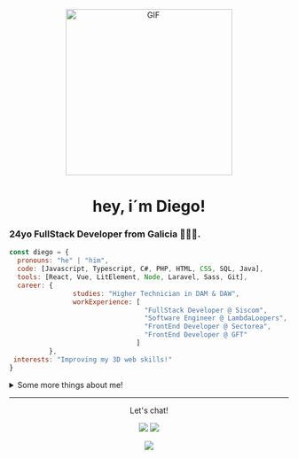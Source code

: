 <div align="center">
  <img style="margin-top: -100px!important height="200" width="300" alt="GIF" align="center" src="https://media.giphy.com/media/bcKmIWkUMCjVm/giphy.gif">
  <h1>hey, i´m Diego!</h1>
</div>

### 24yo FullStack Developer from Galicia 🤍💙🤍.

```javascript
const diego = {
  pronouns: "he" | "him",
  code: [Javascript, Typescript, C#, PHP, HTML, CSS, SQL, Java],
  tools: [React, Vue, LitElement, Node, Laravel, Sass, Git],
  career: { 
                studies: "Higher Technician in DAM & DAW",
                workExperience: [
                                  "FullStack Developer @ Siscom",
                                  "Software Engineer @ LambdaLoopers",
                                  "FrontEnd Developer @ Sectorea",
                                  "FrontEnd Developer @ GFT"
                                ]
          },
 interests: "Improving my 3D web skills!"
}
```

<details>
  <summary>Some more things about me!</summary>
  
  ### Career : 
  - ✨ Higher Technician in **[DAM](https://www.todofp.es/dam/jcr:7655e32d-08a3-47a7-a479-ddb6f032c63e/n-tsdesarrolloaplicacionesmultiplataformaen-pdf.pdf)** & **[DAW](https://www.todofp.es/dam/jcr:7c3d42db-83bf-4abb-9d81-cd4f41fe1a1a/n-tsdesarrolloaplicacionesweben-pdf.pdf)**
  - ✨ Working as a FrontEnd Developer over at **[GFT]([https://siscom.es/](https://www.gft.com/es/es))**
  
  ### Learning rn :
  - ✨ How to work with 3D elements in web (ThreeJS, React-three-fiber)
  - ✨ Improving my web component development skills

  ### Hobbies : 
  - ✨ Gaming Addict
  - ✨ Reading manga
  - ✨ Playing the guitar
  - ✨ Going to the gym!

</details>

<hr>
  <p align="center">
    Let's chat!
  </p>
  <p align="center">
    <a href="https://www.linkedin.com/in/diesouto/" alt="Linkedin"><img src="https://raw.githubusercontent.com/jayehernandez/jayehernandez/3f5402efef9a0ae89211a6e04609558e862ca616/readme/linkedin-fill.svg"></a>
    <a href="mailto:diegosouto2000@gmail.com" alt="Contact me"><img src="https://raw.githubusercontent.com/jayehernandez/jayehernandez/3f5402efef9a0ae89211a6e04609558e862ca616/readme/mail-fill.svg"></a>
  </p>

  <p align="center">
    <a href="https://visitor-badge.glitch.me/">
      <img align="center" src="https://page-views.glitch.me/badge?page_id=diesouto.diesouto">
    </a>
  </p>
</p>
